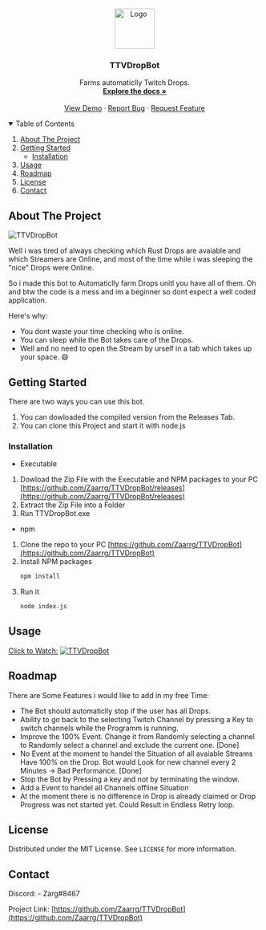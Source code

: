 <!--
*** Thanks for checking out the Best-README-Template. If you have a suggestion
*** that would make this better, please fork the repo and create a pull request
*** or simply open an issue with the tag "enhancement".
*** Thanks again! Now go create something AMAZING! :D
-->



<!-- PROJECT SHIELDS -->
<!--
*** I'm using markdown "reference style" links for readability.
*** Reference links are enclosed in brackets [ ] instead of parentheses ( ).
*** See the bottom of this document for the declaration of the reference variables
*** for contributors-url, forks-url, etc. This is an optional, concise syntax you may use.
*** https://www.markdownguide.org/basic-syntax/#reference-style-links
-->


<!-- PROJECT LOGO -->
<br />
<p align="center">
  <a href="https://github.com/Zaarrg/TTVDropBot/README.md">
    <img src="twitch.ico" alt="Logo" width="80" height="80">
  </a>

  <h3 align="center">TTVDropBot</h3>

  <p align="center">
    Farms automaticlly Twitch Drops.
    <br />
    <a href="#about-the-project"><strong>Explore the docs »</strong></a>
    <br />
    <br />
    <a href="http://www.youtube.com/watch?v=1K81IqelmtI">View Demo</a>
    ·
    <a href="https://github.com/Zaarrg/TTVDropBot/issues">Report Bug</a>
    ·
    <a href="https://github.com/Zaarrg/TTVDropBot/issues">Request Feature</a>
  </p>
</p>



<!-- TABLE OF CONTENTS -->
<details open="open">
  <summary>Table of Contents</summary>
  <ol>
    <li>
      <a href="#about-the-project">About The Project</a>
    </li>
    <li>
      <a href="#getting-started">Getting Started</a>
      <ul>
        <li><a href="#installation">Installation</a></li>
      </ul>
    </li>
    <li><a href="#usage">Usage</a></li>
    <li><a href="#roadmap">Roadmap</a></li>
    <li><a href="#license">License</a></li>
    <li><a href="#contact">Contact</a></li>
  </ol>
</details>



<!-- ABOUT THE PROJECT -->
## About The Project

![TTVDropBot](https://i.imgur.com/aHaY9la.jpg "TTVDropBot")

Well i was tired of always checking which Rust Drops are avaiable and which Streamers are Online, and most of the time while i was sleeping the "nice" Drops were Online.

So i made this bot to Automaticlly farm Drops unitl you have all of them. Oh and btw the code is a mess and im a beginner so dont expect a well coded application.

Here's why:
* You dont waste your time checking who is online.
* You can sleep while the Bot takes care of the Drops.
* Well and no need to open the Stream by urself in a tab which takes up your space. :smile:





<!-- GETTING STARTED -->
## Getting Started

There are two ways you can use this bot.
1. You can dowloaded the compiled version from the Releases Tab.
2. You can clone this Project and start it with node.js

### Installation

* Executable
1. Dowload the Zip File with the Executable and NPM packages to your PC [https://github.com/Zaarrg/TTVDropBot/releases](https://github.com/Zaarrg/TTVDropBot/releases)
2. Extract the Zip File into a Folder
3. Run TTVDropBot.exe


* npm
1. Clone the repo to your PC [https://github.com/Zaarrg/TTVDropBot](https://github.com/Zaarrg/TTVDropBot)
2. Install NPM packages
   ```sh
   npm install
   ```
3. Run it
   ```sh
   node index.js
   ```




<!-- USAGE EXAMPLES -->
## Usage

[Click to Watch:](http://www.youtube.com/watch?v=1K81IqelmtI)
[![TTVDropBot](https://i.imgur.com/c5eOxWF.png)](http://www.youtube.com/watch?v=1K81IqelmtI "TTVDropBot for Rust")


<!-- ROADMAP -->
## Roadmap

There are Some Features i would like to add in my free Time:
* The Bot should automaticlly stop if the user has all Drops.
* Ability to go back to the selecting Twitch Channel by pressing a Key to switch channels while the Programm is running.
* Improve the 100% Event. Change it from Randomly selecting a channel to Randomly select a channel and exclude the current one. [Done] 
* No Event at the moment to handel the Situation of all avaiable Streams Have 100% on the Drop. Bot would Look for new channel every 2 Minutes -> Bad Performance. [Done]
* Stop the Bot by Pressing a key and not by terminating the window.
* Add a Event to handel all Channels offline Situation
* At the moment there is no difference in Drop is already claimed or Drop Progress was not started yet. Could Result in Endless Retry loop. 


<!-- LICENSE -->
## License

Distributed under the MIT License. See `LICENSE` for more information.



<!-- CONTACT -->
## Contact

Discord: - Zarg#8467

Project Link: [https://github.com/Zaarrg/TTVDropBot](https://github.com/Zaarrg/TTVDropBot)



